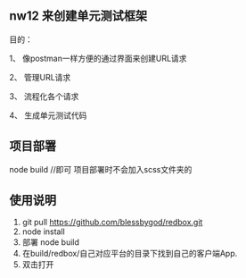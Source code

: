 ## nw12 来创建单元测试框架

目的：

1、 像postman一样方便的通过界面来创建URL请求

2、 管理URL请求

3、 流程化各个请求

4、 生成单元测试代码


## 项目部署
node build //即可
项目部署时不会加入scss文件夹的


## 使用说明

1) git pull https://github.com/blessbygod/redbox.git
2) node install
3) 部署 node build
4) 在build/redbox/自己对应平台的目录下找到自己的客户端App.
5) 双击打开
